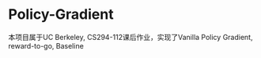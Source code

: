 # Policy-Gradient

本项目属于UC Berkeley, CS294-112课后作业，实现了Vanilla Policy Gradient, reward-to-go, Baseline
